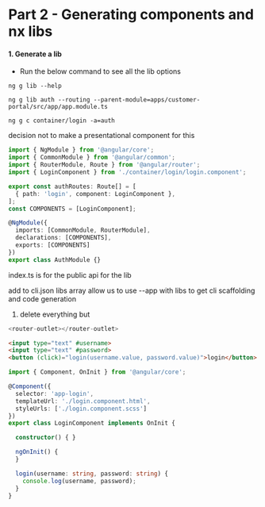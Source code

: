 # Part 2 - Generating components and nx libs

#### 1. Generate a lib 

* Run the below command to see all the lib options

```
ng g lib --help
```

```
ng g lib auth --routing --parent-module=apps/customer-portal/src/app/app.module.ts
```

```
ng g c container/login -a=auth
```

decision not to make a presentational component for this

```ts
import { NgModule } from '@angular/core';
import { CommonModule } from '@angular/common';
import { RouterModule, Route } from '@angular/router';
import { LoginComponent } from './container/login/login.component';

export const authRoutes: Route[] = [
  { path: 'login', component: LoginComponent },
];
const COMPONENTS = [LoginComponent];

@NgModule({
  imports: [CommonModule, RouterModule],
  declarations: [COMPONENTS],
  exports: [COMPONENTS]
})
export class AuthModule {}
```

index.ts is for the public api for the lib

add to cli.json libs array allow us to use --app with libs to get cli scaffolding and code generation

1. delete everything but 

```ts
<router-outlet></router-outlet>
```

```html
<input type="text" #username>
<input type="text" #password>
<button (click)="login(username.value, password.value)">login</button>
```

```ts
import { Component, OnInit } from '@angular/core';

@Component({
  selector: 'app-login',
  templateUrl: './login.component.html',
  styleUrls: ['./login.component.scss']
})
export class LoginComponent implements OnInit {

  constructor() { }

  ngOnInit() {
  }

  login(username: string, password: string) {
    console.log(username, password);
  }
}
```



